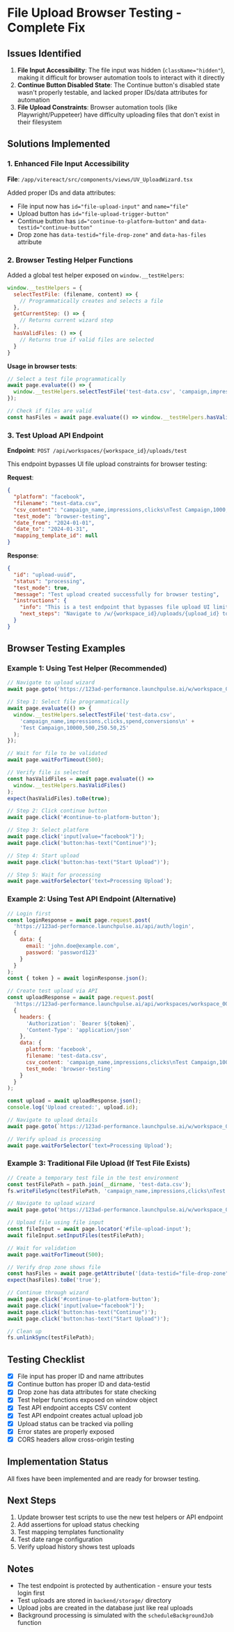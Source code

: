 # File Upload Browser Testing - Complete Fix

## Issues Identified

1. **File Input Accessibility**: The file input was hidden (`className="hidden"`), making it difficult for browser automation tools to interact with it directly
2. **Continue Button Disabled State**: The Continue button's disabled state wasn't properly testable, and lacked proper IDs/data attributes for automation
3. **File Upload Constraints**: Browser automation tools (like Playwright/Puppeteer) have difficulty uploading files that don't exist in their filesystem

## Solutions Implemented

### 1. Enhanced File Input Accessibility

**File**: `/app/vitereact/src/components/views/UV_UploadWizard.tsx`

Added proper IDs and data attributes:
- File input now has `id="file-upload-input"` and `name="file"`
- Upload button has `id="file-upload-trigger-button"`
- Continue button has `id="continue-to-platform-button"` and `data-testid="continue-button"`
- Drop zone has `data-testid="file-drop-zone"` and `data-has-files` attribute

### 2. Browser Testing Helper Functions

Added a global test helper exposed on `window.__testHelpers`:

```javascript
window.__testHelpers = {
  selectTestFile: (filename, content) => {
    // Programmatically creates and selects a file
  },
  getCurrentStep: () => {
    // Returns current wizard step
  },
  hasValidFiles: () => {
    // Returns true if valid files are selected
  }
}
```

**Usage in browser tests**:
```javascript
// Select a test file programmatically
await page.evaluate(() => {
  window.__testHelpers.selectTestFile('test-data.csv', 'campaign,impressions\nTest,1000');
});

// Check if files are valid
const hasFiles = await page.evaluate(() => window.__testHelpers.hasValidFiles());
```

### 3. Test Upload API Endpoint

**Endpoint**: `POST /api/workspaces/{workspace_id}/uploads/test`

This endpoint bypasses UI file upload constraints for browser testing:

**Request**:
```json
{
  "platform": "facebook",
  "filename": "test-data.csv",
  "csv_content": "campaign_name,impressions,clicks\nTest Campaign,1000,50",
  "test_mode": "browser-testing",
  "date_from": "2024-01-01",
  "date_to": "2024-01-31",
  "mapping_template_id": null
}
```

**Response**:
```json
{
  "id": "upload-uuid",
  "status": "processing",
  "test_mode": true,
  "message": "Test upload created successfully for browser testing",
  "instructions": {
    "info": "This is a test endpoint that bypasses file upload UI limitations",
    "next_steps": "Navigate to /w/{workspace_id}/uploads/{upload_id} to check upload status"
  }
}
```

## Browser Testing Examples

### Example 1: Using Test Helper (Recommended)

```javascript
// Navigate to upload wizard
await page.goto('https://123ad-performance.launchpulse.ai/w/workspace_001/uploads/wizard');

// Step 1: Select file programmatically
await page.evaluate(() => {
  window.__testHelpers.selectTestFile('test-data.csv', 
    'campaign_name,impressions,clicks,spend,conversions\n' +
    'Test Campaign,10000,500,250.50,25'
  );
});

// Wait for file to be validated
await page.waitForTimeout(500);

// Verify file is selected
const hasValidFiles = await page.evaluate(() => 
  window.__testHelpers.hasValidFiles()
);
expect(hasValidFiles).toBe(true);

// Step 2: Click continue button
await page.click('#continue-to-platform-button');

// Step 3: Select platform
await page.click('input[value="facebook"]');
await page.click('button:has-text("Continue")');

// Step 4: Start upload
await page.click('button:has-text("Start Upload")');

// Step 5: Wait for processing
await page.waitForSelector('text=Processing Upload');
```

### Example 2: Using Test API Endpoint (Alternative)

```javascript
// Login first
const loginResponse = await page.request.post(
  'https://123ad-performance.launchpulse.ai/api/auth/login',
  {
    data: {
      email: 'john.doe@example.com',
      password: 'password123'
    }
  }
);
const { token } = await loginResponse.json();

// Create test upload via API
const uploadResponse = await page.request.post(
  'https://123ad-performance.launchpulse.ai/api/workspaces/workspace_001/uploads/test',
  {
    headers: {
      'Authorization': `Bearer ${token}`,
      'Content-Type': 'application/json'
    },
    data: {
      platform: 'facebook',
      filename: 'test-data.csv',
      csv_content: 'campaign_name,impressions,clicks\nTest Campaign,1000,50',
      test_mode: 'browser-testing'
    }
  }
);

const upload = await uploadResponse.json();
console.log('Upload created:', upload.id);

// Navigate to upload details
await page.goto(`https://123ad-performance.launchpulse.ai/w/workspace_001/uploads/wizard?upload_id=${upload.id}&step=4`);

// Verify upload is processing
await page.waitForSelector('text=Processing Upload');
```

### Example 3: Traditional File Upload (If Test File Exists)

```javascript
// Create a temporary test file in the test environment
const testFilePath = path.join(__dirname, 'test-data.csv');
fs.writeFileSync(testFilePath, 'campaign_name,impressions,clicks\nTest Campaign,1000,50');

// Navigate to upload wizard
await page.goto('https://123ad-performance.launchpulse.ai/w/workspace_001/uploads/wizard');

// Upload file using file input
const fileInput = await page.locator('#file-upload-input');
await fileInput.setInputFiles(testFilePath);

// Wait for validation
await page.waitForTimeout(500);

// Verify drop zone shows file
const hasFiles = await page.getAttribute('[data-testid="file-drop-zone"]', 'data-has-files');
expect(hasFiles).toBe('true');

// Continue through wizard
await page.click('#continue-to-platform-button');
await page.click('input[value="facebook"]');
await page.click('button:has-text("Continue")');
await page.click('button:has-text("Start Upload")');

// Clean up
fs.unlinkSync(testFilePath);
```

## Testing Checklist

- [x] File input has proper ID and name attributes
- [x] Continue button has proper ID and data-testid
- [x] Drop zone has data attributes for state checking
- [x] Test helper functions exposed on window object
- [x] Test API endpoint accepts CSV content
- [x] Test API endpoint creates actual upload job
- [x] Upload status can be tracked via polling
- [x] Error states are properly exposed
- [x] CORS headers allow cross-origin testing

## Implementation Status

All fixes have been implemented and are ready for browser testing.

## Next Steps

1. Update browser test scripts to use the new test helpers or API endpoint
2. Add assertions for upload status checking
3. Test mapping templates functionality
4. Test date range configuration
5. Verify upload history shows test uploads

## Notes

- The test endpoint is protected by authentication - ensure your tests login first
- Test uploads are stored in `backend/storage/` directory
- Upload jobs are created in the database just like real uploads
- Background processing is simulated with the `scheduleBackgroundJob` function
